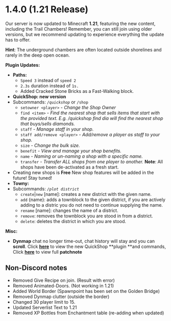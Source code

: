 # 1.4.0 (1.21 Release)

&#x20;Our server is now updated to Minecraft **1.21**, featuring the new content, including the Trail Chambers! Remember, you can still join using older versions, but we recommend updating to experience everything the update has to offer.

**Hint**: The underground chambers are often located outside shorelines and rarely in the deep open ocean.

**Plugin Updates:**

* **Paths:**
  * `Speed 3` instead of `speed 2`
  * `2.3s` duration instead of `1s.`
  * Added Cracked Stone Bricks as a Fast-Walking block.
* **QuickShop: new version**
* Subcommands: _`/quickshop`_ or `/shop`
  * `setowner <player>` - _Change the Shop Owner_
  * `find <item>` - _Find the nearest shop that sells items that start with the provided text. E.g. /quickshop find dia will find the nearest shop that buys/sells diamonds._
  * `staff` - _Manage staff in your shop._
  * `staff add/remove <player>` - _Add/remove a player as staff to your shop._
  * `size` - _Change the bulk size._
  * `benefit` - _View and manage your shop benefits._
  * `name` - _Naming or un-naming a shop with a specific name._
  * `transfer` - _Transfer ALL shops from one player to another._ **Note**: All shops have been de-activated as a fresh start.
* Creating new shops is **Free** New shop features will be added in the future! Stay tuned!
* **Towny:**&#x20;
* Subcommands: _`/plot district`_
  * `create`|`new` \[name]: creates a new district with the given name.
  * `add` {name}: adds a townblock to the given district, if you are actively adding to a distric you do not need to continue supplying the name.
  * `rename` \[name]: changes the name of a district.
  * `remove`: removes the townblock you are stood in from a district.
  * `delete`: deletes the district in which you are stood.

**Misc:**

* **Dynmap** chat no longer time-out, chat history will stay and you can **scroll**. Click [**here**](https://modrinth.com/plugin/quickshop-hikari) to view the new QuickShop \*\*plugin \*\*and commands, Click [**here**](https://wiki.nordics.world/misc/changelog-updates/1.4-1.21-update/1.4.0-1.21-release) to view full **patchnote**

## Non-Discord notes

* Removed Give Recipe on join. (Result with error)
* Removed Animated-Doors. (Not working in 1.21)
* Added World Border (Spawnpoint has been set on the Golden Bridge)
* Removed Dynmap clutter (outside the border)
* Changed 30 player limit to 15.
* Updated Serverlist Text to 1.21
* Removed XP Bottles from Enchantment table (re-adding when updated)



